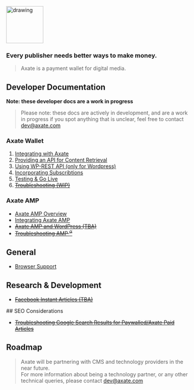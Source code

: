 <img src="https://axate-amp.s3.eu-west-2.amazonaws.com/images/logo-axate-dark-transparent.svg" alt="drawing" alt="Axate" width="100" />

### Every publisher needs better ways to make money.

> Axate is a payment wallet for digital media.




## Developer Documentation

**Note: these developer docs are a work in progress**

> Please note: these docs are actively in development, and are a work in progress if you spot anything that is unclear, feel free to contact <a href="mailto:dev@axate.com?subject=Integrate with Axate">dev@axate.com</a>


### Axate Wallet

1. [Integrating with Axate](./docs/readme.md)
2. [Providing an API for Content Retrieval](./docs/content-api.md)
3. [Using WP-REST API (only for Wordpress)](./docs/wordpress-api.md)
4. [Incorporating Subscribtions](./docs/subscriptions-api.md)
5. [Testing & Go Live](./docs/testing-and-go-live.md)
6. <del>[Troubleshooting (WIP)](./docs/troubleshooting.md)</del>

### Axate AMP
* [Axate AMP Overview](./docs/amp/readme.md)
* [Integrating Axate AMP](./docs/amp/amp-integration.md)
* <del>[Axate AMP and WordPress (TBA)](./docs/amp/amp-and-wordpress.md)</del>
* <del>[Troubleshooting AMP <sup>α</sup>](./docs/amp/troubleshooting-amp.md)</del>


## General

* [Browser Support](./docs/browser-support.md)

## Research &amp; Development

* <del>[Facebook Instant Articles (TBA)](./docs/research/facebook-instant-articles.md)</del>


## SEO Considerations
* <del>[Troubleshooting Google Search Results for Paywalled/Axate Paid Articles](https://developers.google.com/search/docs/advanced/structured-data/paywalled-content
)</del>


## Roadmap

> Axate will be partnering with CMS and technology providers in the near future.<br />
> For more information about being a technology partner, or any other technical queries, please contact <a href="mailto:dev@axate.com?subject=Integrate with Axate">dev@axate.com</a>
